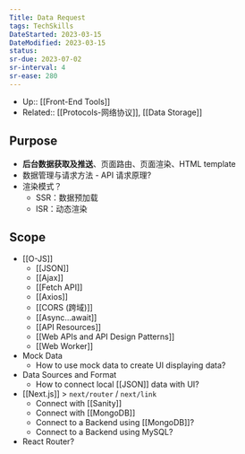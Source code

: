 ```yaml
---
Title: Data Request
tags: TechSkills
DateStarted: 2023-03-15
DateModified: 2023-03-15
status:
sr-due: 2023-07-02
sr-interval: 4
sr-ease: 280
---
```

- Up:: [[Front-End Tools]]
- Related:: [[Protocols-网络协议]], [[Data Storage]]
## Purpose
- **后台数据获取及推送**、页面路由、页面渲染、HTML template
- 数据管理与请求方法 - API 请求原理?
- 渲染模式？
	- SSR：数据预加载
	- ISR：动态渲染
## Scope
- [[O-JS]]
	- [[JSON]]
	-  [[Ajax]]
	- [[Fetch API]]
	- [[Axios]]
	- [[CORS (跨域)]]
	- [[Async...await]]
	- [[API Resources]]
	- [[Web APIs and API Design Patterns]]
	- [[Web Worker]]
- Mock Data
	- How to use mock data to create UI displaying data?
- Data Sources and Format
	- How to connect local [[JSON]] data with UI?
- [[Next.js]] > `next/router` / `next/link`
	- Connect with [[Sanity]]
	- Connect with [[MongoDB]]
	- Connect to a Backend using [[MongoDB]]?
	- Connect to a Backend using MySQL?
- React Router?
